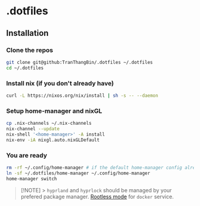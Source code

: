 # .dotfiles

## Installation

### Clone the repos

```bash
git clone git@github:TranThangBin/.dotfiles ~/.dotfiles
cd ~/.dotfiles
```

### Install nix (if you don't already have)

```bash
curl -L https://nixos.org/nix/install | sh -s -- --daemon
```

### Setup home-manager and nixGL

```bash
cp .nix-channels ~/.nix-channels
nix-channel --update
nix-shell '<home-manager>' -A install
nix-env -iA nixgl.auto.nixGLDefault
```

### You are ready

```bash
rm -rf ~/.config/home-manager # if the default home-manager config already there
ln -sf ~/.dotfiles/home-manager ~/.config/home-manager
home-manager switch
```

> [!NOTE] > `hyprland` and `hyprlock` should be managed by your prefered package manager.
> [Rootless mode](https://docs.docker.com/engine/security/rootless) for `docker` service.
